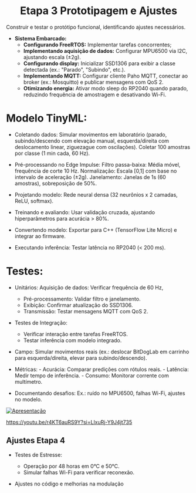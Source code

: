 <h1 align = "center"> Etapa 3 Prototipagem e Ajustes </h1>

Construir e testar o protótipo funcional, identificando ajustes necessários.

- **Sistema Embarcado:**
    - **Configurando FreeRTOS:** Implementar tarefas concorrentes;
    - **Implementando aquisição de dados:** Configurar MPU6500 via I2C, ajustando escala (±2g).
    - **Configurando display:** Inicializar SSD1306 para exibir a classe detectada (ex.: "Parado", "Subindo", etc.).
    - **Implementando MQTT:** Configurar cliente Paho MQTT, conectar ao broker (ex.: Mosquitto) e publicar mensagens com QoS 2.
    - **Otimizando energia:** Ativar modo sleep do RP2040 quando parado, reduzindo frequência de amostragem e desativando Wi-Fi.

# Modelo TinyML:

- Coletando dados: Simular movimentos em laboratório (parado, subindo/descendo com elevação manual, esquerda/direita com deslocamento linear, ziguezague com oscilações). Coletar 100 amostras por classe (1 min cada, 60 Hz).

- Pré-processando no Edge Impulse:
Filtro passa-baixa: Média móvel, frequência de corte 10 Hz.
Normalização: Escala [0,1] com base no intervalo de aceleração (±2g).
Janelamento: Janelas de 1s (60 amostras), sobreposição de 50%.

- Projetando modelo: Rede neural densa (32 neurônios x 2 camadas, ReLU, softmax).

- Treinando e avaliando: Usar validação cruzada, ajustando hiperparâmetros para acurácia > 80%.

- Convertendo modelo: Exportar para C++ (TensorFlow Lite Micro) e integrar ao firmware.

- Executando inferência: Testar latência no RP2040 (< 200 ms).

# Testes:

- Unitários: Aquisição de dados: Verificar frequência de 60 Hz, 
    - Pré-processamento: Validar filtro e janelamento.
    - Exibição: Confirmar atualização do SSD1306.
    - Transmissão: Testar mensagens MQTT com QoS 2.

- Testes de Integração:
    - Verificar interação entre tarefas FreeRTOS.
    - Testar inferência com modelo integrado.

- Campo: Simular movimentos reais (ex.: deslocar BitDogLab em carrinho para esquerda/direita, elevar para subindo/descendo).

- Métricas:
          - Acurácia: Comparar predições com rótulos reais.
          - Latência: Medir tempo de inferência.
          - Consumo: Monitorar corrente com multímetro.

- Documentando desafios: Ex.: ruído no MPU6500, falhas Wi-Fi, ajustes no modelo.


[![Apresentação](https://img.youtube.com/vi/r4KT6auRS9Y/hqdefault.jpg)](https://youtu.be/r4KT6auRS9Y "Etapa 3")

https://youtu.be/r4KT6auRS9Y?si=LlxuRj-Y9J4jt735


## Ajustes Etapa 4

- Testes de Estresse:
    - Operação por 48 horas em 0°C e 50°C.
    - Simular falhas Wi-Fi para verificar reconexão.
 
- Ajustes no código e melhorias na modulação

